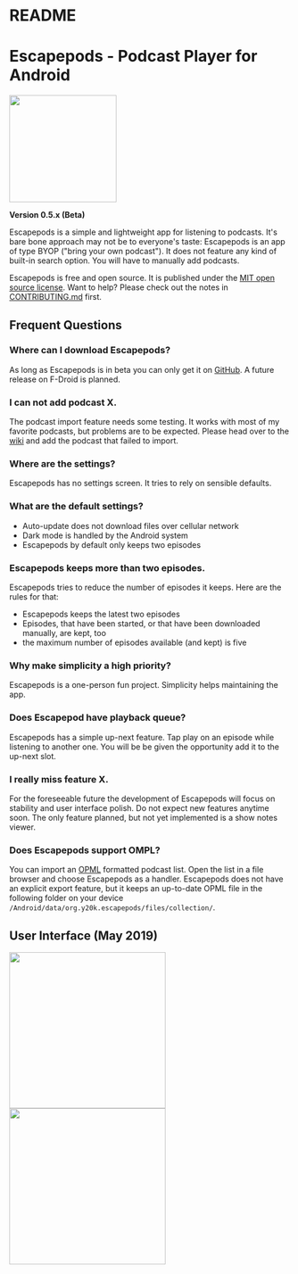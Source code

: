 README
======

# Escapepods - Podcast Player for Android
<img src="https://raw.githubusercontent.com/y20k/escapepods/master/app/src/main/res/mipmap-xxxhdpi/ic_launcher_round.png" width="192" />

**Version 0.5.x (Beta)**

Escapepods is a simple and lightweight app for listening to podcasts. It's bare bone approach may not be to everyone's taste: Escapepods is an app of type BYOP ("bring your own podcast"). It does not feature any kind of built-in search option. You will have to manually add podcasts.

Escapepods is free and open source. It is published under the [MIT open source license](https://opensource.org/licenses/MIT). Want to help? Please check out the notes in [CONTRIBUTING.md](https://github.com/y20k/escapepods/blob/master/CONTRIBUTE.md) first.


## Frequent Questions

### Where can I download Escapepods?
As long as Escapepods is in beta you can only get it on [GitHub](https://github.com/y20k/escapepods/releases). A future release on F-Droid is planned.

### I can not add podcast X.
The podcast import feature needs some testing. It works with most of my favorite podcasts, but problems are to be expected. Please head over to the [wiki](https://github.com/y20k/escapepods/wiki/Podcasts-feeds-that-are-not-working-yet) and add the podcast that failed to import.

### Where are the settings?
Escapepods has no settings screen. It tries to rely on sensible defaults.

### What are the default settings?
- Auto-update does not download files over cellular network
- Dark mode is handled by the Android system
- Escapepods by default only keeps two episodes

### Escapepods keeps more than two episodes.
Escapepods tries to reduce the number of episodes it keeps. Here are the rules for that:

- Escapepods keeps the latest two episodes
- Episodes, that have been started, or that have been downloaded manually, are kept, too
- the maximum number of episodes available (and kept) is five

### Why make simplicity a high priority?
Escapepods is a one-person fun project. Simplicity helps maintaining the app.

### Does Escapepod have playback queue?
Escapepods has a simple up-next feature. Tap play on an episode while listening to another one. You will be be given the opportunity add it to the up-next slot.

### I really miss feature X.
For the foreseeable future the development of Escapepods will focus on stability and user interface polish. Do not expect new features anytime soon. The only feature planned, but not yet implemented is a show notes viewer.

### Does Escapepods support OMPL?
You can import an [OPML](https://en.wikipedia.org/wiki/OPML) formatted podcast list. Open the list in a file browser and choose Escapepods as a handler. Escapepods does not have an explicit export feature, but it keeps an up-to-date OPML file in the following folder on your device `/Android/data/org.y20k.escapepods/files/collection/`.

## User Interface (May 2019)
<img src="https://raw.githubusercontent.com/y20k/escapepods/master/assets/ui-screenshot-001-2019-05.png" width="280" /><img src="https://raw.githubusercontent.com/y20k/escapepods/master/assets/ui-screenshot-002-2019-05.png" width="280" />
